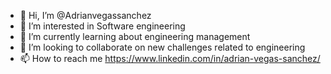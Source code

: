 - 👋 Hi, I’m @Adrianvegassanchez
- 👀 I’m interested in Software engineering
- 🌱 I’m currently learning about engineering management
- 💞️ I’m looking to collaborate on new challenges related to engineering
- 📫 How to reach me https://www.linkedin.com/in/adrian-vegas-sanchez/

<!---
Adrianvegassanchez/Adrianvegassanchez is a ✨ special ✨ repository because its `README.md` (this file) appears on your GitHub profile.
You can click the Preview link to take a look at your changes.
--->

